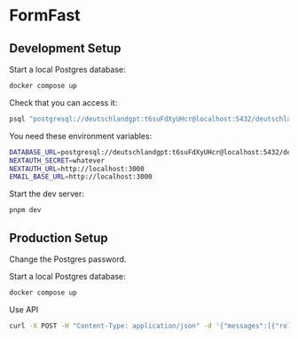 # FormFast

## Development Setup

Start a local Postgres database:

```sh
docker compose up
```

Check that you can access it:

```sh
psql "postgresql://deutschlandgpt:t6suFdXyUHcr@localhost:5432/deutschlandgpt"
```

You need these environment variables:

```sh
DATABASE_URL=postgresql://deutschlandgpt:t6suFdXyUHcr@localhost:5432/deutschlandgpt
NEXTAUTH_SECRET=whatever
NEXTAUTH_URL=http://localhost:3000
EMAIL_BASE_URL=http://localhost:3000
```

Start the dev server:

```sh
pnpm dev
```

## Production Setup

Change the Postgres password.

Start a local Postgres database:

```sh
docker compose up
```

Use API

```sh
curl -X POST -H "Content-Type: application/json" -d '{"messages":[{"role": "user", "content": "wie hoch ist der eiffelturm"}], "temperature": 0.4, "stream": false}' localhost:3000/api/completion
```
